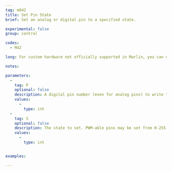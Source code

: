 ```yaml
---
tag: m042
title: Set Pin State
brief: Set an analog or digital pin to a specified state.

experimental: false
group: control

codes:
  - M42

long: For custom hardware not officially supported in Marlin, you can often just connect up an unused pin and use `M42` to control it.

notes:

parameters:
  -
    tag: P
    optional: false
    description: A digital pin number (even for analog pins) to write to
    values:
      -
        type: int
  -
    tag: S
    optional: false
    description: The state to set. PWM-able pins may be set from 0-255.
    values:
      -
        type: int


examples:

---
```

